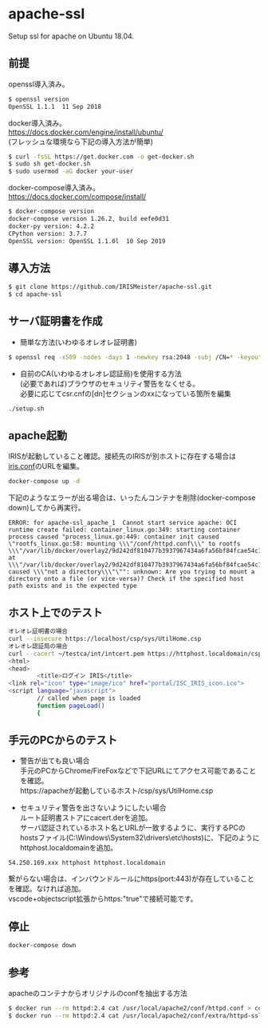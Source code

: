 # apache-ssl
Setup ssl for apache on Ubuntu 18.04.

## 前提
openssl導入済み。  
```bash
$ openssl version
OpenSSL 1.1.1  11 Sep 2018
```
docker導入済み。  
https://docs.docker.com/engine/install/ubuntu/  
(フレッシュな環境なら下記の導入方法が簡単)
```bash
$ curl -fsSL https://get.docker.com -o get-docker.sh
$ sudo sh get-docker.sh
$ sudo usermod -aG docker your-user
```
docker-compose導入済み。  
https://docs.docker.com/compose/install/
```bash
$ docker-compose version
docker-compose version 1.26.2, build eefe0d31
docker-py version: 4.2.2
CPython version: 3.7.7
OpenSSL version: OpenSSL 1.1.0l  10 Sep 2019
```

## 導入方法
```bash
$ git clone https://github.com/IRISMeister/apache-ssl.git
$ cd apache-ssl
```

## サーバ証明書を作成
* 簡単な方法(いわゆるオレオレ証明書)
```bash
$ openssl req -x509 -nodes -days 1 -newkey rsa:2048 -subj /CN=* -keyout conf/server.key -out conf/server.crt
```

* 自前のCA(いわゆるオレオレ認証局)を使用する方法  
(必要であれば)ブラウザのセキュリティ警告をなくせる。  
必要に応じてcsr.cnfの[dn]セクションのxxになっている箇所を編集
```bash
./setup.sh
```

## apache起動
IRISが起動していること確認。接続先のIRISが別ホストに存在する場合は[iris.conf](conf/other/iris.conf)のURLを編集。
```bash
docker-compose up -d
```

下記のようなエラーが出る場合は、いったんコンテナを削除(docker-compose down)してから再実行。
```
ERROR: for apache-ssl_apache_1  Cannot start service apache: OCI runtime create failed: container_linux.go:349: starting container process caused "process_linux.go:449: container init caused \"rootfs_linux.go:58: mounting \\\"/conf/httpd.conf\\\" to rootfs \\\"/var/lib/docker/overlay2/9d242df810477b3937967434a6fa56bf84fcae54c12bd9a78b5a6e71fd2bb202/merged\\\" at \\\"/var/lib/docker/overlay2/9d242df810477b3937967434a6fa56bf84fcae54c12bd9a78b5a6e71fd2bb202/merged/usr/local/apache2/conf/httpd.conf\\\" caused \\\"not a directory\\\"\"": unknown: Are you trying to mount a directory onto a file (or vice-versa)? Check if the specified host path exists and is the expected type
```

## ホスト上でのテスト
```bash
オレオレ証明書の場合
curl --insecure https://localhost/csp/sys/UtilHome.csp
オレオレ認証局の場合
curl --cacert ~/testca/int/intcert.pem https://httphost.localdomain/csp/sys/UtilHome.csp
<html>
<head>
        <title>ログイン IRIS</title>
<link rel="icon" type="image/ico" href="portal/ISC_IRIS_icon.ico">
<script language="javascript">
        // called when page is loaded
        function pageLoad()
        {
```

## 手元のPCからのテスト
* 警告が出ても良い場合  
手元のPCからChrome/FireFoxなどで下記URLにてアクセス可能であることを確認。  
https://apacheが起動しているホスト/csp/sys/UtilHome.csp  


* セキュリティ警告を出さないようにしたい場合  
ルート証明書ストアにcacert.derを追加。  
サーバ認証されているホスト名とURLが一致するように、実行するPCのhostsファイル(C:\Windows\System32\drivers\etc\hosts)に、下記のようにhttphost.localdomainを追加。
```
54.250.169.xxx httphost httphost.localdomain
```

繋がらない場合は、インバウンドルールにhttps(port:443)が存在していることを確認。なければ追加。  
vscode+objectscript拡張からhttps:"true"で接続可能です。  

## 停止
```bash
docker-compose down
```

## 参考
apacheのコンテナからオリジナルのconfを抽出する方法
```bash
$ docker run --rm httpd:2.4 cat /usr/local/apache2/conf/httpd.conf > conf/httpd.conf
$ docker run --rm httpd:2.4 cat /usr/local/apache2/conf/extra/httpd-ssl.conf > conf/extra/httpd-ssl.conf
```
